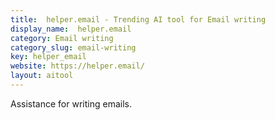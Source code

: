 ```yaml
---
title:  helper.email - Trending AI tool for Email writing
display_name:  helper.email
category: Email writing
category_slug: email-writing
key: helper_email
website: https://helper.email/
layout: aitool
---
```


Assistance for writing emails.
